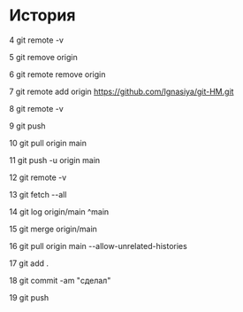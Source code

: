# История

4 git remote -v

5 git remove origin

6 git remote remove origin

7 git remote add origin https://github.com/Ignasiya/git-HM.git

8 git remote -v

9 git push

10 git pull origin main

11 git push -u origin main

12 git remote -v

13 git fetch --all

14 git log origin/main ^main

15 git merge origin/main

16 git pull origin main --allow-unrelated-histories

17 git add .

18 git commit -am "сделал"

19 git push
